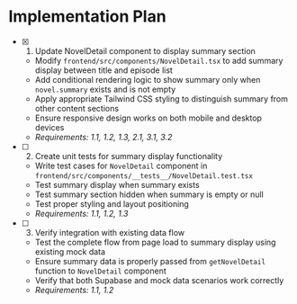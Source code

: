 # Implementation Plan

- [x] 1. Update NovelDetail component to display summary section
  - Modify `frontend/src/components/NovelDetail.tsx` to add summary display between title and episode list
  - Add conditional rendering logic to show summary only when `novel.summary` exists and is not empty
  - Apply appropriate Tailwind CSS styling to distinguish summary from other content sections
  - Ensure responsive design works on both mobile and desktop devices
  - _Requirements: 1.1, 1.2, 1.3, 2.1, 3.1, 3.2_

- [ ] 2. Create unit tests for summary display functionality






  - Write test cases for `NovelDetail` component in `frontend/src/components/__tests__/NovelDetail.test.tsx`
  - Test summary display when summary exists
  - Test summary section hidden when summary is empty or null
  - Test proper styling and layout positioning
  - _Requirements: 1.1, 1.2, 1.3_

- [ ] 3. Verify integration with existing data flow
  - Test the complete flow from page load to summary display using existing mock data
  - Ensure summary data is properly passed from `getNovelDetail` function to `NovelDetail` component
  - Verify that both Supabase and mock data scenarios work correctly
  - _Requirements: 1.1, 1.2_